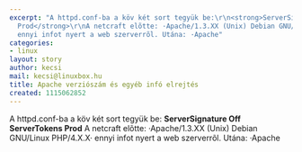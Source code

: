 ```yaml
---
excerpt: "A httpd.conf-ba a köv két sort tegyük be:\r\n<strong>ServerSignature Off\r\nServerTokens
  Prod</strong>\r\nA netcraft elõtte: ·Apache/1.3.XX (Unix) Debian GNU/Linux PHP/4.X.X·
  ennyi infot nyert a web szerverrõl. Utána: ·Apache"
categories:
- linux
layout: story
author: kecsi
mail: kecsi@linuxbox.hu
title: Apache verziószám és egyéb infó elrejtés
created: 1115062852
---
```

A httpd.conf-ba a köv két sort tegyük be:
<strong>ServerSignature Off
ServerTokens Prod</strong>
A netcraft elõtte: ·Apache/1.3.XX (Unix) Debian GNU/Linux PHP/4.X.X· ennyi infot nyert a web szerverrõl. Utána: ·Apache
